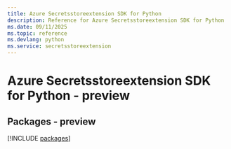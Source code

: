 ```yaml
---
title: Azure Secretsstoreextension SDK for Python
description: Reference for Azure Secretsstoreextension SDK for Python
ms.date: 09/11/2025
ms.topic: reference
ms.devlang: python
ms.service: secretsstoreextension
---
```

# Azure Secretsstoreextension SDK for Python - preview
## Packages - preview
[!INCLUDE [packages](secretsstoreextension-index.md)]